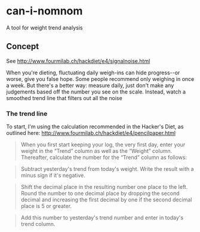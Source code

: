 can-i-nomnom
============

A tool for weight trend analysis

Concept
-------

See http://www.fourmilab.ch/hackdiet/e4/signalnoise.html

When you're dieting, fluctuating daily weigh-ins can hide progress--or worse, give you false hope. Some people recommend only weighing in once a week. But there's a better way: measure daily, just don't make any judgements based off the number you see on the scale. Instead, watch a smoothed trend line that filters out all the noise

### The trend line

To start, I'm using the calculation recommended in the Hacker's Diet, as outlined here: http://www.fourmilab.ch/hackdiet/e4/pencilpaper.html

> When you first start keeping your log, the very first day, enter your weight in the “Trend” column as well as the “Weight” column. Thereafter, calculate the number for the “Trend” column as follows: 

> Subtract yesterday's trend from today's weight. Write the result with a minus sign if it's negative.

> Shift the decimal place in the resulting number one place to the left. Round the number to one decimal place by dropping the second decimal and increasing the first decimal by one if the second decimal place is 5 or greater.

> Add this number to yesterday's trend number and enter in today's trend column.
